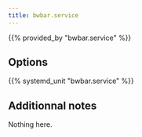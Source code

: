 ```yaml
---
title: bwbar.service
---
```


{{% provided_by "bwbar.service" %}}

## Options

{{% systemd_unit "bwbar.service" %}}

## Additionnal notes

Nothing here.